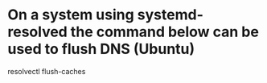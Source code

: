 # On a system using systemd-resolved the command below can be used to flush DNS (Ubuntu)
resolvectl flush-caches